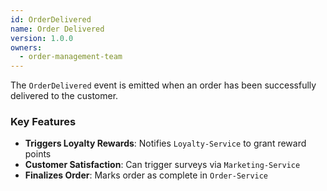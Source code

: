 ```yaml
---
id: OrderDelivered
name: Order Delivered
version: 1.0.0
owners:
  - order-management-team
---
```


The `OrderDelivered` event is emitted when an order has been successfully delivered to the customer.

<NodeGraph />

### Key Features

- **Triggers Loyalty Rewards**: Notifies `Loyalty-Service` to grant reward points  
- **Customer Satisfaction**: Can trigger surveys via `Marketing-Service`  
- **Finalizes Order**: Marks order as complete in `Order-Service`  

